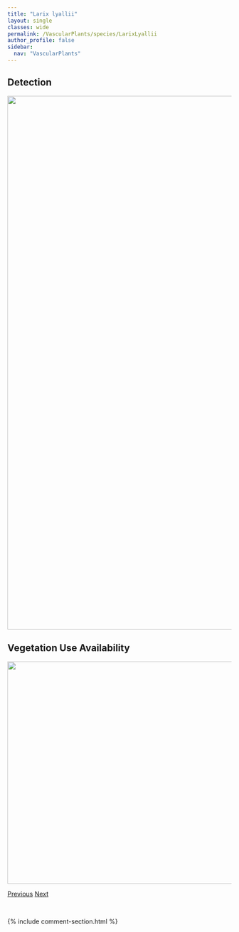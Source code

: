 ```yaml
---
title: "Larix lyallii"
layout: single
classes: wide
permalink: /VascularPlants/species/LarixLyallii
author_profile: false
sidebar:
  nav: "VascularPlants"
---
```


<h2>Detection</h2>

<a href="https://drive.google.com/uc?export=view&id=1YMJClj39W-jJfEaQOuUc_I5UNLCGkRBK">
<img src="https://drive.google.com/uc?export=view&id=1YMJClj39W-jJfEaQOuUc_I5UNLCGkRBK" height = "1200" width = "800">
</a>


<h2>Vegetation Use Availability</h2>

<a href="https://drive.google.com/uc?export=view&id=1XnOfcEkQSF3hdnJ94o7lhKN76TsvptCw">
<img src="https://drive.google.com/uc?export=view&id=1XnOfcEkQSF3hdnJ94o7lhKN76TsvptCw" height = "500" width = "1000">
</a>


<a href="/DevelopmentWebsite/VascularPlants/species/LarixLaricina" class="pagination--pager" title="Tamarack">Previous</a> <a href="/DevelopmentWebsite/VascularPlants/species/Lathyrus" class="pagination--pager" title="Lathyrus">Next</a>

<p>&nbsp;</p>

{% include comment-section.html %}
